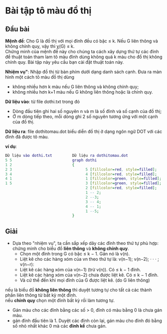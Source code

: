 # Bài tập tô màu đồ thị
## Đầu bài
**Mệnh đề**: Cho G là đồ thị với mọi đỉnh đều có bậc ≤ k. Nếu G liên thông và không chính quy, vậy thì χ(G) ≤ k.<br>
Chứng minh của mệnh đề này cho chúng ta cách xây dựng thứ tự các đỉnh để thuật toán tham lam tô màu đỉnh dùng không quá k màu cho đồ thị không chính quy. Bài tập này yêu cầu bạn cài đặt thuật toán này.

**Nhiệm vụ"**: Nhập đồ thị từ bàn phím dưới dạng danh sách cạnh. Đưa ra màn hình một cách tô màu đồ thị dùng
- không nhiều hơn k màu nếu G liên thông và không chính quy;
- không nhiều hơn k+1 màu nếu G không liên thông hoặc là chính quy.

**Dữ liệu vào**: từ file dothi.txt trong đó
- Dòng đầu tiên ghi hai số nguyên n và m là số đỉnh và số cạnh của đồ thị;
- Ở m dòng tiếp theo, mỗi dòng ghi 2 số nguyên tương ứng với một cạnh của đồ thị.

**Dữ liệu ra**: file dothitomau.dot biểu diễn đồ thị ở dạng ngôn ngữ DOT với các đỉnh đã được tô màu.

**ví dụ**:
```dot
Dữ liệu vào dothi.txt         Dữ liệu ra dothitomau.dot
5 5                           graph dothi
1 2                           {
2 3                                 5 [fillcolor=red, style=filled];
3 4                                 4 [fillcolor=red, style=filled];
4 1                                 1 [fillcolor=green, style=filled];
1 5                                 3 [fillcolor=green, style=filled];
                                    2 [fillcolor=red, style=filled];
                                    1 -- 2;
                                    2 --3;
                                    3 -- 4;
                                    4 -- 1;
                                    1 --5;
                              }
```
## Giải<br>
- Dựa theo "nhiệm vụ", ta cần sắp xếp dãy các đỉnh theo thứ tự phù hợp: chứng minh cho biểu đồ **liên thông** và **không chính quy**.
  - Chọn một đỉnh trong G có bậc ≤ k − 1. Gán nó là v(n).
  - Liệt kê cho các hàng xóm của vn theo thứ tự là: v(n−1); v(n−2); · · · ; v(n−r):
  - Liệt kê các hàng xóm của v(n−1) (trừ v(n)). Có ≤ k − 1 đỉnh.
  - Liệt kê các hàng xóm của v(n−2) chưa được liệt kê. Có ≤ k − 1 đỉnh.
  - Và cứ thế đến khi mọi đỉnh của G được liệt kê. (do G liên thông)
  
nếu là biểu đồ **không liên thông** thì duyệt tương tự cho tất cả các thành phần liên thông từ bất kỳ một đỉnh.<br>
nếu **chính quy** chọn một đỉnh bất kỳ rồi làm tương tự.
 - Gán màu cho các đỉnh bằng các số > 0, đỉnh có màu bằng 0 là chưa gán màu.
 - gán đỉnh đầu tiên là 1. Duyệt các đỉnh còn lại, gán màu cho đỉnh đó bằng số nhỏ nhất khác 0 mà các **đỉnh kề** chưa gán.
